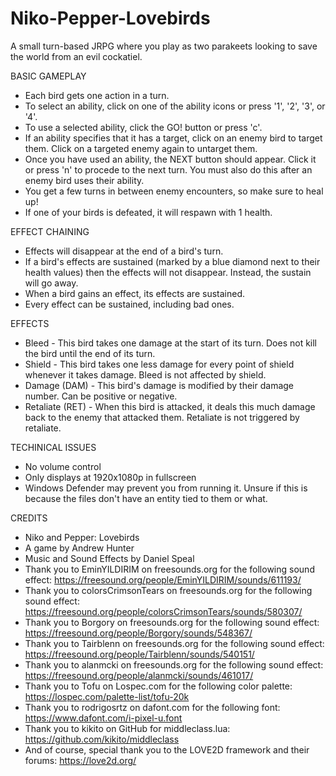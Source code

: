 # Niko-Pepper-Lovebirds
A small turn-based JRPG where you play as two parakeets looking to save the world from an evil cockatiel.

BASIC GAMEPLAY
* Each bird gets one action in a turn.
* To select an ability, click on one of the ability icons or press '1', '2', '3', or '4'.
* To use a selected ability, click the GO! button or press 'c'.
* If an ability specifies that it has a target, click on an enemy bird to target them. Click on a targeted enemy again to untarget them.
* Once you have used an ability, the NEXT button should appear. Click it or press 'n' to procede to the next turn. You must also do this after
  an enemy bird uses their ability.
* You get a few turns in between enemy encounters, so make sure to heal up!
* If one of your birds is defeated, it will respawn with 1 health.
  
EFFECT CHAINING
* Effects will disappear at the end of a bird's turn.
* If a bird's effects are sustained (marked by a blue diamond next to their health values) then the effects will not disappear. Instead, the 
  sustain will go away.
* When a bird gains an effect, its effects are sustained.
* Every effect can be sustained, including bad ones.
 
EFFECTS
* Bleed - This bird takes one damage at the start of its turn. Does not kill the bird until the end of its turn.
* Shield - This bird takes one less damage for every point of shield whenever it takes damage. Bleed is not affected by shield.
* Damage (DAM) - This bird's damage is modified by their damage number. Can be positive or negative.
* Retaliate (RET) - When this bird is attacked, it deals this much damage back to the enemy that attacked them. Retaliate is not triggered by
  retaliate.
  
TECHINICAL ISSUES
* No volume control
* Only displays at 1920x1080p in fullscreen
* Windows Defender may prevent you from running it. Unsure if this is because the files don't have an entity tied to them or what.

CREDITS
* Niko and Pepper: Lovebirds
* A game by Andrew Hunter
* Music and Sound Effects by Daniel Speal
* Thank you to EminYILDIRIM on freesounds.org for the following sound effect:
	https://freesound.org/people/EminYILDIRIM/sounds/611193/
* Thank you to colorsCrimsonTears on freesounds.org for the following sound effect:
	https://freesound.org/people/colorsCrimsonTears/sounds/580307/
* Thank you to Borgory on freesounds.org for the following sound effect:
	https://freesound.org/people/Borgory/sounds/548367/
* Thank you to Tairblenn on freesounds.org for the following sound effect:
	https://freesound.org/people/Tairblenn/sounds/540151/
* Thank you to alanmcki on freesounds.org for the following sound effect:
	https://freesound.org/people/alanmcki/sounds/461017/
* Thank you to Tofu on Lospec.com for the following color palette:
	https://lospec.com/palette-list/tofu-20k
* Thank you to rodrigosrtz on dafont.com for the following font:
	https://www.dafont.com/i-pixel-u.font
* Thank you to kikito on GitHub for middleclass.lua:
	https://github.com/kikito/middleclass
* And of course, special thank you to the LOVE2D framework and their forums:
	https://love2d.org/
